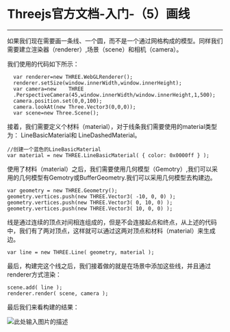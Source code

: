 # Threejs官方文档-入门-（5）画线

------

如果我们现在需要画一条线、一个圆，而不是一个通过网格构成的模型。同样我们需要建立渲染器（renderer）,场景（scene）和相机（camera）。

我们使用的代码如下所示：

      var renderer=new THREE.WebGLRenderer();
      renderer.setSize(window.innerWidth,window.innerHeight);
      var camera=new    THREE
      .PerspectiveCamera(45,window.innerWidth/window.innerHeight,1,500);
      camera.position.set(0,0,100);
      camera.lookAt(new Three.Vector3(0,0,0));
      var scene=new Three.Scene();

接着，我们需要定义个材料（material），对于线条我们需要使用的material类型为： LineBasicMaterial和 LineDashedMaterial。

    //创建一个蓝色的LineBasicMaterial
    var material = new THREE.LineBasicMaterial( { color: 0x0000ff } );

使用了材料（material）之后，我们需要使用几何模型（Gemotry）,我们可以采用的几何模型有Gemotry或BufferGeometry.我们可以采用几何模型去构建边。

    var geometry = new THREE.Geometry();
    geometry.vertices.push(new THREE.Vector3( -10, 0, 0) );
    geometry.vertices.push(new THREE.Vector3( 0, 10, 0) );
    geometry.vertices.push(new THREE.Vector3( 10, 0, 0) );

线是通过连续的顶点对间相连组成的，但是不会连接起点和终点，从上述的代码中，我们有了两对顶点，这样就可以通过这两对顶点和材料（material）来生成边。

    var line = new THREE.Line( geometry, material );

最后，构建完这个线之后，我们接着做的就是在场景中添加这些线，并且通过renderer方式渲染：

    scene.add( line );
    renderer.render( scene, camera );

最后我们来看构建的结果：

![此处输入图片的描述][1]


  [1]: https://github.com/forthealllight/learn-threejs/blob/master/images/demo5.png
